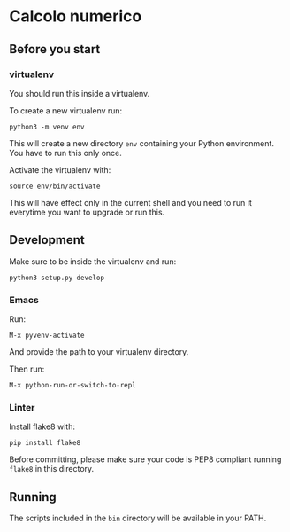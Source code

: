 # Calcolo numerico

## Before you start

### virtualenv

You should run this inside a virtualenv.

To create a new virtualenv run:

```
python3 -m venv env
```

This will create a new directory `env` containing your Python environment.
You have to run this only once.

Activate the virtualenv with:

```
source env/bin/activate
```

This will have effect only in the current shell and you need to run it everytime
you want to upgrade or run this.

## Development

Make sure to be inside the virtualenv and run:

```
python3 setup.py develop
```

### Emacs

Run:

```
M-x pyvenv-activate
```

And provide the path to your virtualenv directory.

Then run:

```
M-x python-run-or-switch-to-repl
```

### Linter

Install flake8 with:

```
pip install flake8
```

Before committing, please make sure your code is PEP8 compliant running `flake8`
in this directory.

## Running

The scripts included in the `bin` directory will be available in your PATH.
